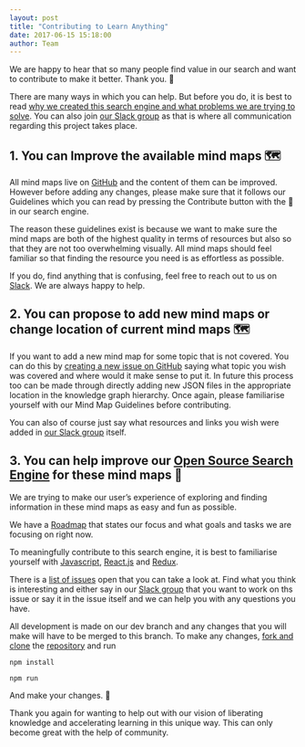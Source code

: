 ```yaml
---
layout: post
title: "Contributing to Learn Anything"
date: 2017-06-15 15:18:00
author: Team
---
```


We are happy to hear that so many people find value in our search and want to contribute to make it better. Thank you. 💙

There are many ways in which you can help. But before you do, it is best to read [why we created this search engine and what problems we are trying to solve](https://learn-anything.github.io/future/2017/05/27/future-of-learning.html). You can also join [our Slack group](https://knowledge-map.slack.com/shared_invite/MTgxNTYzMjIzNjM5LTE0OTQzMzA4MDAtYzY1YWY0ZDc0NQ) as that is where all communication regarding this project takes place.

## 1. You can Improve the available mind maps 🗺

All mind maps live on [GitHub](https://github.com/nikitavoloboev/learn-anything) and the content of them can be improved. However before adding any changes, please make sure that it follows our Guidelines which you can read by pressing the Contribute button with the 🦄 in our search engine. 

The reason these guidelines exist is because we want to make sure the mind maps are both of the highest quality in terms of resources but also so that they are not too overwhelming visually. All mind maps should feel familiar so that finding the resource you need is as effortless as possible.

If you do, find anything that is confusing, feel free to reach out to us on [Slack](https://knowledge-map.slack.com/shared_invite/MTgxNTYzMjIzNjM5LTE0OTQzMzA4MDAtYzY1YWY0ZDc0NQ). We are always happy to help.

## 2. You can propose to add new mind maps or change location of current mind maps 🗺

If you want to add a new mind map for some topic that is not covered. You can do this by [creating a new issue on GitHub](https://github.com/nikitavoloboev/learn-anything/issues/new) saying what topic you wish was covered and where would it make sense to put it. In future this process too can be made through directly adding new JSON files in the appropriate location in the knowledge graph hierarchy. Once again, please familiarise yourself with our Mind Map Guidelines before contributing.

You can also of course just say what resources and links you wish were added in [our Slack group](https://knowledge-map.slack.com/shared_invite/MTgxNTYzMjIzNjM5LTE0OTQzMzA4MDAtYzY1YWY0ZDc0NQ) itself.

## 3. You can help improve our [Open Source Search Engine](https://github.com/learn-anything/search-engine) for these mind maps 🔎

We are trying to make our user’s experience of exploring and finding information in these mind maps as easy and fun as possible.

We have a [Roadmap](https://learn-anything.github.io/2017/06/15/roadmap.html) that states our focus and what goals and tasks we are focusing on right now. 

To meaningfully contribute to this search engine, it is best to familiarise yourself with [Javascript](https://learn-anything.xyz/programming/programming_languages/javascript), [React.js](https://learn-anything.xyz/web_development/javascript_libraries/react) and [Redux](https://learn-anything.xyz/web_development/javascript_libraries/redux).

There is a [list of issues](https://github.com/learn-anything/search-engine/issues) open that you can take a look at. Find what you think is interesting and either say in our [Slack group](https://knowledge-map.slack.com/shared_invite/MTgxNTYzMjIzNjM5LTE0OTQzMzA4MDAtYzY1YWY0ZDc0NQ) that you want to work on ths issue or say it in the issue itself and we can help you with any questions you have.

All development is made on our dev branch and any changes that you will make will have to be merged to this branch. To make any changes, [fork and clone](https://help.github.com/articles/fork-a-repo/) the [repository](https://github.com/learn-anything/search-engine) and run

```
npm install

npm run
```

And make your changes. 🎊

Thank you again for wanting to help out with our vision of liberating knowledge and accelerating learning in this unique way. This can only become great with the help of community.





